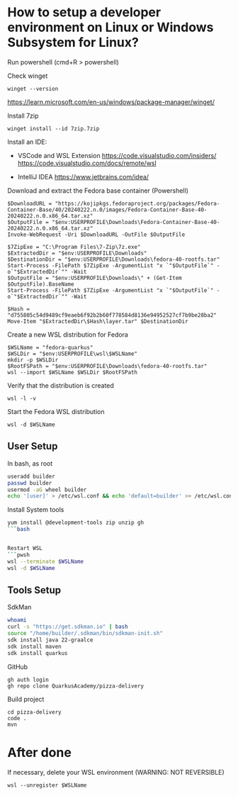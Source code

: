 # How to setup a developer environment on Linux or Windows Subsystem for Linux?

Run powershell (cmd+R > powershell)

Check winget
```
winget --version
```
https://learn.microsoft.com/en-us/windows/package-manager/winget/

Install 7zip
```
winget install --id 7zip.7zip
```

Install an IDE:
* VSCode and WSL Extension
https://code.visualstudio.com/insiders/
https://code.visualstudio.com/docs/remote/wsl

* IntelliJ IDEA
https://www.jetbrains.com/idea/


Download and extract the Fedora base container (Powershell)
```pwsh
$DownloadURL = "https://kojipkgs.fedoraproject.org/packages/Fedora-Container-Base/40/20240222.n.0/images/Fedora-Container-Base-40-20240222.n.0.x86_64.tar.xz"
$OutputFile = "$env:USERPROFILE\Downloads\Fedora-Container-Base-40-20240222.n.0.x86_64.tar.xz"
Invoke-WebRequest -Uri $DownloadURL -OutFile $OutputFile

$7ZipExe = "C:\Program Files\7-Zip\7z.exe"
$ExtractedDir = "$env:USERPROFILE\Downloads"
$DestinationDir = "$env:USERPROFILE\Downloads\fedora-40-rootfs.tar"
Start-Process -FilePath $7ZipExe -ArgumentList "x `"$OutputFile`" -o`"$ExtractedDir`"" -Wait
$OutputFile = "$env:USERPROFILE\Downloads\" + (Get-Item $OutputFile).BaseName
Start-Process -FilePath $7ZipExe -ArgumentList "x `"$OutputFile`" -o`"$ExtractedDir`"" -Wait

$Hash = "d755805c54d9489cf9eaeb6f92b2b60f778584d8136e94952527cf7b9be28ba2"
Move-Item "$ExtractedDir\$Hash\layer.tar" $DestinationDir
```

Create a new WSL distribution for Fedora
```pwsh
$WSLName = "fedora-quarkus" 
$WSLDir = "$env:USERPROFILE\wsl\$WSLName"
mkdir -p $WSLDir
$RootFSPath = "$env:USERPROFILE\Downloads\fedora-40-rootfs.tar"
wsl --import $WSLName $WSLDir $RootFSPath
```

Verify that the distribution is created
```pwsh
wsl -l -v
```

Start the Fedora WSL distribution
```pwsh
wsl -d $WSLName
```

## User Setup
In bash, as root

```bash
useradd builder
passwd builder
usermod -aG wheel builder
echo '[user]' > /etc/wsl.conf && echo 'default=builder' >> /etc/wsl.conf
```

Install System tools
```bash
yum install @development-tools zip unzip gh
```bash


Restart WSL
```pwsh
wsl --terminate $WSLName
wsl -d $WSLName
```


## Tools Setup

SdkMan
```bash
whoami
curl -s "https://get.sdkman.io" | bash
source "/home/builder/.sdkman/bin/sdkman-init.sh"
sdk install java 22-graalce
sdk install maven
sdk install quarkus
```

GitHub
```
gh auth login
gh repo clone QuarkusAcademy/pizza-delivery
```

Build project
```
cd pizza-delivery
code .
mvn
```


# After done
If necessary, delete your WSL environment (WARNING: NOT REVERSIBLE)
```pwsh
wsl --unregister $WSLName
```
